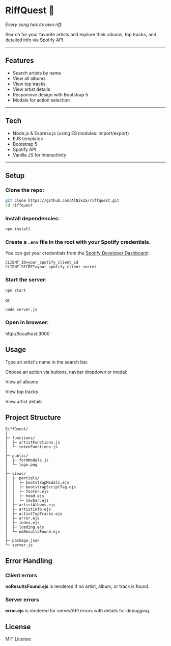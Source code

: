 # RiffQuest 🎸

_Every song has its own riff._

Search for your favorite artists and explore their albums, top tracks, and detailed info via Spotify API.

---

## Features

- Search artists by name
- View all albums
- View top tracks
- View artist details
- Responsive design with Bootstrap 5
- Modals for action selection

---

## Tech

- Node.js & Express.js (using ES modules: import/export)
- EJS templates
- Bootstrap 5
- Spotify API
- Vanilla JS for interactivity

---

## Setup

### Clone the repo:

```bash
git clone https://github.com/AlNikZa/riffquest.git
cd riffquest
```

### Install dependencies:

```bash
npm install
```

### Create a `.env` file in the root with your Spotify credentials.

You can get your credentials from the [Spotify Developer Dashboard](https://developer.spotify.com/dashboard/):

```env
CLIENT_ID=your_spotify_client_id
CLIENT_SECRET=your_spotify_client_secret
```

### Start the server:

```bash
npm start
```

or

```bash
node server.js
```

### Open in browser:

http://localhost:3000

## Usage

Type an artist's name in the search bar.

Choose an action via buttons, navbar dropdown or modal:

View all albums

View top tracks

View artist details

## Project Structure

```
RiffQuest/
│
├─ functions/
│  ├─ artistFunctions.js
│  └─ tokenFunctions.js
│
├─ public/
│  ├─ formModals.js
│  └─ logo.png
│
├─ views/
│  ├─ partials/
│  │  ├─ bootstrapModals.ejs
│  │  ├─ bootstrapScriptTag.ejs
│  │  ├─ footer.ejs
│  │  ├─ head.ejs
│  │  └─ navbar.ejs
│  ├─ artistAlbums.ejs
│  ├─ artistInfo.ejs
│  ├─ artistTopTracks.ejs
│  ├─ error.ejs
│  ├─ index.ejs
│  ├─ loading.ejs
│  └─ noResultsFound.ejs
│
├─ package.json
└─ server.js
```

## Error Handling

### Client errors

**noResultsFound.ejs** is rendered if no artist, album, or track is found.

### Server errors

**error.ejs** is rendered for server/API errors with details for debugging.

## License

MIT License
